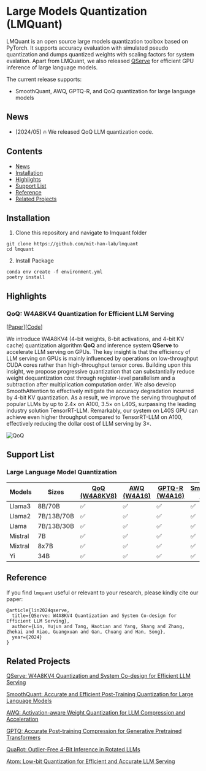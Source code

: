 # Large Models Quantization (LMQuant)

LMQuant is an open source large models quantization toolbox based on PyTorch. It supports accuracy evaluation with simulated pseudo quantization and dumps quantized weights with scaling factors for system evalation. Apart from LMQuant, we also released [QServe](https://github.com/mit-han-lab/qserve) for efficient GPU inference of large language models. 

The current release supports:
- SmoothQuant, AWQ, GPTQ-R, and QoQ quantization for large language models


## News
- [2024/05] 🔥 We released QoQ LLM quantization code.

## Contents
  - [News](#news)
  - [Installation](#installation)
  - [Highlights](#highlights)
  - [Support List](#support-list)
  - [Reference](#reference)
  - [Related Projects](#related-projects)

## Installation

1. Clone this repository and navigate to lmquant folder
```
git clone https://github.com/mit-han-lab/lmquant
cd lmquant
```

2. Install Package
```
conda env create -f environment.yml
poetry install
```

## Highlights

### QoQ: W4A8KV4 Quantization for Efficient LLM Serving

[[Paper](https://arxiv.org/abs/)][[Code](/projects/llm)]

We introduce W4A8KV4 (4-bit weights, 8-bit activations, and 4-bit KV cache) quantization algorithm **QoQ** and inference system **QServe** to accelerate LLM serving on GPUs. The key insight is that the efficiency of LLM serving on GPUs is mainly influenced by operations on low-throughput CUDA cores rather than high-throughput tensor cores. Building upon this insight, we propose progressive quantization that can substantially reduce weight dequantization cost through register-level parallelism and a subtraction after multiplication computation order. We also develop SmoothAttention to effectively mitigate the accuracy degradation incurred by 4-bit KV quantization. As a result, we improve the serving throughput of popular LLMs by up to 2.4× on A100, 3.5× on L40S, surpassing the leading industry solution TensorRT-LLM. Remarkably, our system on L40S GPU can achieve even higher throughput compared to TensorRT-LLM on A100, effectively reducing the dollar cost of LLM serving by 3×.

![QoQ](/assets/qoq.png)

## Support List

### Large Language Model Quantization
| Models  | Sizes       | [QoQ (W4A8KV8)](/projects/llm/scripts/qoq.sh) | [AWQ (W4A16)](/projects/llm/scripts/awq.sh) | [GPTQ-R (W4A16)](/projects/llm/scripts/gptq.sh) | [SmoothQuant (W8A8)](/projects/llm/scripts/smoothquant.sh) |
| ------- | ------------| ------------- | ----------- | ---------------| ------------------ |
| Llama3  | 8B/70B      | ✅             | ✅          | ✅             | ✅                 |
| Llama2  | 7B/13B/70B  | ✅             | ✅          | ✅             | ✅                 |
| Llama   | 7B/13B/30B  | ✅             | ✅          | ✅             | ✅                 |
| Mistral | 7B          | ✅             | ✅          | ✅             | ✅                 |
| Mixtral | 8x7B        | ✅             | ✅          | ✅             | ✅                 |
| Yi      | 34B         | ✅             | ✅          | ✅             | ✅                 |

## Reference

If you find `lmquant` useful or relevant to your research, please kindly cite our paper:

```
@article{lin2024qserve,
  title={QServe: W4A8KV4 Quantization and System Co-design for Efficient LLM Serving},
  author={Lin, Yujun and Tang, Haotian and Yang, Shang and Zhang, Zhekai and Xiao, Guangxuan and Gan, Chuang and Han, Song},
  year={2024}
}
```

## Related Projects

[QServe: W4A8KV4 Quantization and System Co-design for Efficient LLM Serving](https://github.com/mit-han-lab/qserve)

[SmoothQuant: Accurate and Efficient Post-Training Quantization for Large Language Models](https://github.com/mit-han-lab/smoothquant)

[AWQ: Activation-aware Weight Quantization for LLM Compression and Acceleration](https://github.com/mit-han-lab/llm-awq)

[GPTQ: Accurate Post-training Compression for Generative Pretrained Transformers](https://github.com/IST-DASLab/gptq)

[QuaRot: Outlier-Free 4-Bit Inference in Rotated LLMs](https://github.com/spcl/QuaRot)

[Atom: Low-bit Quantization for Efficient and Accurate LLM Serving](https://github.com/efeslab/Atom)